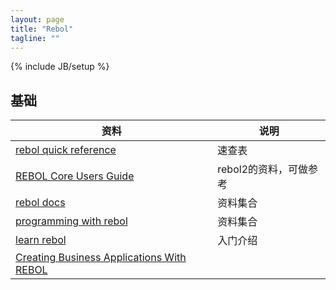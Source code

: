 ```yaml
---
layout: page
title: "Rebol"
tagline: ""
---
```

{% include JB/setup %}

## 基础
| 资料 | 说明 |
| ---- | ---- |
| [rebol quick reference](http://www.rebol.com/docs/reference.html) | 速查表
| [REBOL Core Users Guide](http://www.rebol.com/docs/core23/rebolcore.html) | rebol2的资料，可做参考
| [rebol docs](http://www.rebol.com/docs.html) | 资料集合
| [programming with rebol](http://www.codeconscious.com/rebol/) | 资料集合
| [learn rebol](http://re-bol.com/rebol.html) | 入门介绍
| [Creating Business Applications With REBOL](http://business-programming.com/business_programming.html) | 
